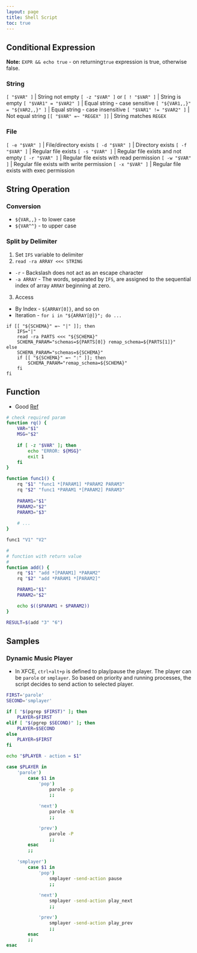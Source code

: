 ```yaml
---
layout: page
title: Shell Script
toc: true
---
```


## Conditional Expression

**Note:** `EXPR && echo true` - on returning`true` expression is true, otherwise false.

### String

`[ "$VAR" ]` | String not empty
`[ -z "$VAR" ]` or `[ ! "$VAR" ]` | String is empty
`[ "$VAR1" = "$VAR2" ]` | Equal string - case sensitive
`[ "${VAR1,,}" = "${VAR2,,}" ]` | Equal string - case insensitive
`[ "$VAR1" != "$VAR2" ]` | Not equal string
`[[ "$VAR" =~ "REGEX" ]]` | String matches `REGEX`

### File

`[ -e "$VAR" ]` | File/directory exists
`[ -d "$VAR" ]` | Directory exists
`[ -f "$VAR" ]` | Regular file exists
`[ -s "$VAR" ]` | Regular file exists and not empty
`[ -r "$VAR" ]` | Regular file exists with read permission
`[ -w "$VAR" ]` | Regular file exists with write permission
`[ -x "$VAR" ]` | Regular file exists with exec permission

## String Operation

### Conversion
- `${VAR,,}` - to lower case
- `${VAR^^}` - to upper case

### Split by Delimiter
1. Set `IFS` variable to delimiter
2. `read -ra ARRAY <<< STRING`
  - `-r` - Backslash does not act as an escape character
  - `-a ARRAY` - The words, separated by `IFS`, are assigned to the sequential index of array `ARRAY` beginning at zero.
3. Access 
  - By Index - `${ARRAY[0]}`, and so on
  - Iteration - `for i in "${ARRAY[@]}"; do ...`

```shell
if [[ "${SCHEMA}" =~ "|" ]]; then
    IFS="|"
    read -ra PARTS <<< "${SCHEMA}"
    SCHEMA_PARAM="schemas=${PARTS[0]} remap_schema=${PARTS[1]}"
else
    SCHEMA_PARAM="schemas=${SCHEMA}"
    if [[ "${SCHEMA}" =~ ":" ]]; then
        SCHEMA_PARAM="remap_schema=${SCHEMA}"
    fi
fi
```

## Function
- Good [Ref](https://linuxize.com/post/bash-functions/)

```sh
# check required param
function rq() {
    VAR="$1"
    MSG="$2"
    
    if [ -z "$VAR" ]; then
        echo "ERROR: ${MSG}"
        exit 1
    fi
}

function func1() {
    rq "$1" "func1 *[PARAM1] *PARAM2 PARAM3"
    rq "$2" "func1 *PARAM1 *[PARAM2] PARAM3"
    
    PARAM1="$1"
    PARAM2="$2"
    PARAM3="$3"
    
    # ...
}

func1 "V1" "V2" 

#
# function with return value
#
function add() {
    rq "$1" "add *[PARAM1] *PARAM2"
    rq "$2" "add *PARAM1 *[PARAM2]"

    PARAM1="$1"
    PARAM2="$2"

    echo $(($PARAM1 + $PARAM2))
}

RESULT=$(add "3" "6")
```

## Samples

### Dynamic Music Player
- In XFCE, `ctrl+alt+p` is defined to play/pause the player. The player can be `parole` or `smplayer`. 
So based on priority and running processes, the script decides to send action to selected player.

```sh
FIRST='parole'
SECOND='smplayer'

if [ "$(pgrep $FIRST)" ]; then
	PLAYER=$FIRST
elif [ "$(pgrep $SECOND)" ]; then
	PLAYER=$SECOND
else 
	PLAYER=$FIRST
fi

echo "$PLAYER - action = $1"

case $PLAYER in
	'parole')
		case $1 in
			'pop')
				parole -p
				;;
			
			'next')
				parole -N
				;;

			'prev')
				parole -P
				;;
		esac
		;;
		
	'smplayer')
		case $1 in
			'pop')
				smplayer -send-action pause
				;;
			
			'next')
				smplayer -send-action play_next
				;;

			'prev')
				smplayer -send-action play_prev
				;;
		esac
		;;
esac
```
